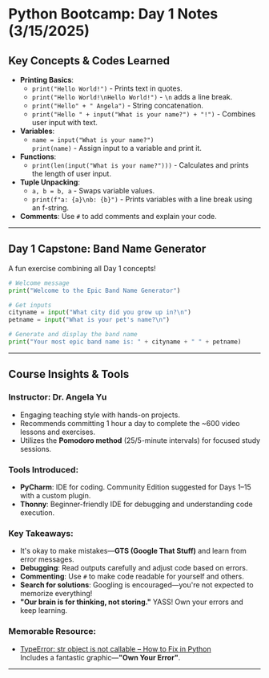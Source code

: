 # Python Bootcamp: Day 1 Notes (3/15/2025)

## **Key Concepts & Codes Learned**
- **Printing Basics**:
  - `print("Hello World!")` - Prints text in quotes.
  - `print("Hello World!\nHello World!")` - `\n` adds a line break.
  - `print("Hello" + " Angela")` - String concatenation.
  - `print("Hello " + input("What is your name?") + "!")` - Combines user input with text.
- **Variables**:
  - `name = input("What is your name?")`  
    `print(name)` - Assign input to a variable and print it.
- **Functions**:
  - `print(len(input("What is your name?")))` - Calculates and prints the length of user input.
- **Tuple Unpacking**:
  - `a, b = b, a` - Swaps variable values.
  - `print(f"a: {a}\nb: {b}")` - Prints variables with a line break using an f-string.
- **Comments**: Use `#` to add comments and explain your code.

---

## **Day 1 Capstone: Band Name Generator**
A fun exercise combining all Day 1 concepts!

```python
# Welcome message
print("Welcome to the Epic Band Name Generator")

# Get inputs
cityname = input("What city did you grow up in?\n")
petname = input("What is your pet's name?\n")

# Generate and display the band name
print("Your most epic band name is: " + cityname + " " + petname)
```

---

## **Course Insights & Tools**
### **Instructor**: Dr. Angela Yu  
- Engaging teaching style with hands-on projects.
- Recommends committing 1 hour a day to complete the ~600 video lessons and exercises.
- Utilizes the **Pomodoro method** (25/5-minute intervals) for focused study sessions.

### **Tools Introduced**:
- **PyCharm**: IDE for coding. Community Edition suggested for Days 1–15 with a custom plugin.  
- **Thonny**: Beginner-friendly IDE for debugging and understanding code execution.

### **Key Takeaways**:
- It's okay to make mistakes—**GTS (Google That Stuff)** and learn from error messages.
- **Debugging**: Read outputs carefully and adjust code based on errors.
- **Commenting**: Use `#` to make code readable for yourself and others.
- **Search for solutions**: Googling is encouraged—you're not expected to memorize everything!
- **"Our brain is for thinking, not storing."** YASS! Own your errors and keep learning.

### **Memorable Resource**:
- [TypeError: str object is not callable – How to Fix in Python](https://www.freecodecamp.org/news/typeerror-str-object-is-not-callable-how-to-fix-in-python/)  
  Includes a fantastic graphic—**"Own Your Error"**.

---
